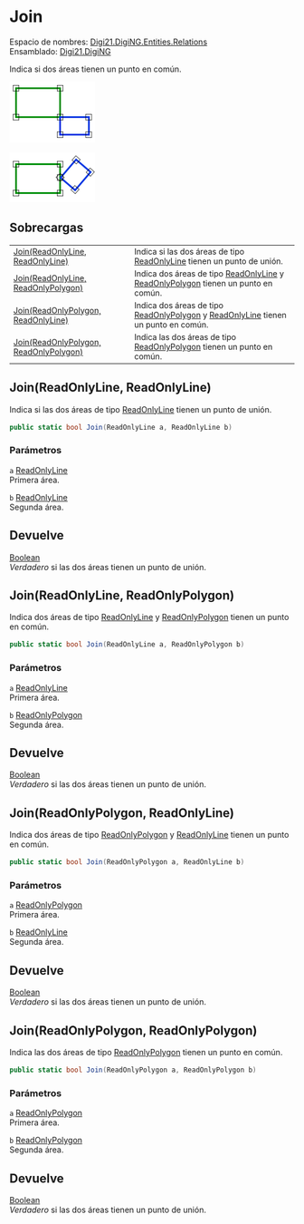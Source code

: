 # Join

Espacio de nombres: [Digi21.DigiNG.Entities.Relations](../../../)  
Ensamblado: [Digi21.DigiNG](../../../../)

Indica si dos áreas tienen un punto en común.

![Las dos &#xE1;reas tienen un punto en com&#xFA;n](../../../../../../../../../.gitbook/assets/areaunearea.png)

![Las dos &#xE1;eras tienen un punto en com&#xFA;n](../../../../../../../../../.gitbook/assets/areaunearea2.png)

## Sobrecargas

|  |  |
| :--- | :--- |
| [Join\(ReadOnlyLine, ReadOnlyLine\)](join.md#join-readonlyline-readonlyline) | Indica si las dos áreas de tipo [ReadOnlyLine](../../../../digi21.diging.entities/clases/readonlyline/) tienen un punto de unión. |
| [Join\(ReadOnlyLine, ReadOnlyPolygon\)](join.md#join-readonlyline-readonlypolygon) | Indica dos áreas de tipo [ReadOnlyLine](../../../../digi21.diging.entities/clases/readonlyline/) y [ReadOnlyPolygon](../../../../digi21.diging.entities/clases/readonlypolygon/) tienen un punto en común. |
| [Join\(ReadOnlyPolygon, ReadOnlyLine\)](join.md#join-readonlypolygon-readonlyline) | Indica dos áreas de tipo [ReadOnlyPolygon](../../../../digi21.diging.entities/clases/readonlypolygon/) y [ReadOnlyLine](../../../../digi21.diging.entities/clases/readonlyline/) tienen un punto en común. |
| [Join\(ReadOnlyPolygon, ReadOnlyPolygon\)](join.md#join-readonlypolygon-readonlypolygon) | Indica las dos áreas de tipo [ReadOnlyPolygon](../../../../digi21.diging.entities/clases/readonlypolygon/) tienen un punto en común. |

## Join\(ReadOnlyLine, ReadOnlyLine\)

Indica si las dos áreas de tipo [ReadOnlyLine](../../../../digi21.diging.entities/clases/readonlyline/) tienen un punto de unión.

```csharp
public static bool Join(ReadOnlyLine a, ReadOnlyLine b)
```

### Parámetros

`a` [ReadOnlyLine](../../../../digi21.diging.entities/clases/readonlyline/)  
Primera área.

`b` [ReadOnlyLine](../../../../digi21.diging.entities/clases/readonlyline/)  
Segunda área.

## Devuelve

[Boolean](https://docs.microsoft.com/en-us/dotnet/api/system.boolean?view=net-5.0)  
_Verdadero_ si las dos áreas tienen un punto de unión.

## Join\(ReadOnlyLine, ReadOnlyPolygon\)

Indica dos áreas de tipo [ReadOnlyLine](../../../../digi21.diging.entities/clases/readonlyline/) y [ReadOnlyPolygon](../../../../digi21.diging.entities/clases/readonlypolygon/) tienen un punto en común.

```csharp
public static bool Join(ReadOnlyLine a, ReadOnlyPolygon b)
```

### Parámetros

`a` [ReadOnlyLine](../../../../digi21.diging.entities/clases/readonlyline/)  
Primera área.

`b` [ReadOnlyPolygon](../../../../digi21.diging.entities/clases/readonlypolygon/)  
Segunda área.

## Devuelve

[Boolean](https://docs.microsoft.com/en-us/dotnet/api/system.boolean?view=net-5.0)  
_Verdadero_ si las dos áreas tienen un punto de unión.

## Join\(ReadOnlyPolygon, ReadOnlyLine\)

Indica dos áreas de tipo [ReadOnlyPolygon](../../../../digi21.diging.entities/clases/readonlypolygon/) y [ReadOnlyLine](../../../../digi21.diging.entities/clases/readonlyline/) tienen un punto en común.

```csharp
public static bool Join(ReadOnlyPolygon a, ReadOnlyLine b)
```

### Parámetros

`a` [ReadOnlyPolygon](../../../../digi21.diging.entities/clases/readonlypolygon/)  
Primera área.

`b` [ReadOnlyLine](../../../../digi21.diging.entities/clases/readonlyline/)  
Segunda área.

## Devuelve

[Boolean](https://docs.microsoft.com/en-us/dotnet/api/system.boolean?view=net-5.0)  
_Verdadero_ si las dos áreas tienen un punto de unión.

## Join\(ReadOnlyPolygon, ReadOnlyPolygon\)

Indica las dos áreas de tipo [ReadOnlyPolygon](../../../../digi21.diging.entities/clases/readonlypolygon/) tienen un punto en común.

```csharp
public static bool Join(ReadOnlyPolygon a, ReadOnlyPolygon b)
```

### Parámetros

`a` [ReadOnlyPolygon](../../../../digi21.diging.entities/clases/readonlypolygon/)  
Primera área.

`b` [ReadOnlyPolygon](../../../../digi21.diging.entities/clases/readonlypolygon/)  
Segunda área.

## Devuelve

[Boolean](https://docs.microsoft.com/en-us/dotnet/api/system.boolean?view=net-5.0)  
_Verdadero_ si las dos áreas tienen un punto de unión.





